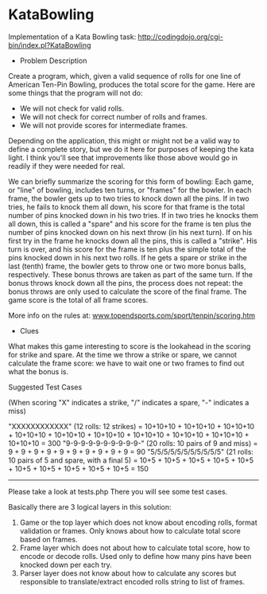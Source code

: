 # KataBowling

Implementation of a Kata Bowling task: http://codingdojo.org/cgi-bin/index.pl?KataBowling

* Problem Description 

 Create a program, which, given a valid sequence of rolls for one line of American Ten-Pin Bowling, produces the total score for the game. Here are some things that the program will not do: 
 - We will not check for valid rolls. 
 - We will not check for correct number of rolls and frames. 
 - We will not provide scores for intermediate frames. 

 Depending on the application, this might or might not be a valid way to define a complete story, but we do it here for purposes of keeping the kata light. I think you'll see that improvements like those above would go in readily if they were needed for real. 

 We can briefly summarize the scoring for this form of bowling: 
 Each game, or "line" of bowling, includes ten turns, or "frames" for the bowler. 
 In each frame, the bowler gets up to two tries to knock down all the pins. 
 If in two tries, he fails to knock them all down, his score for that frame is the total number of pins knocked down in his two tries. 
 If in two tries he knocks them all down, this is called a "spare" and his score for the frame is ten plus the number of pins knocked down on his next throw (in his next turn). 
 If on his first try in the frame he knocks down all the pins, this is called a "strike". His turn is over, and his score for the frame is ten plus the simple total of the pins knocked down in his next two rolls. 
 If he gets a spare or strike in the last (tenth) frame, the bowler gets to throw one or two more bonus balls, respectively. These bonus throws are taken as part of the same turn. If the bonus throws knock down all the pins, the process does not repeat: the bonus throws are only used to calculate the score of the final frame. 
 The game score is the total of all frame scores. 

 More info on the rules at: www.topendsports.com/sport/tenpin/scoring.htm 

 * Clues 

 What makes this game interesting to score is the lookahead in the scoring for strike and spare. At the time we throw a strike or spare, we cannot calculate the frame score: we have to wait one or two frames to find out what the bonus is. 

 Suggested Test Cases 

 (When scoring "X" indicates a strike, "/" indicates a spare, "-" indicates a miss) 

 "XXXXXXXXXXXX" (12 rolls: 12 strikes) = 10+10+10 + 10+10+10 + 10+10+10 + 10+10+10 + 10+10+10 + 10+10+10 + 10+10+10 + 10+10+10 + 10+10+10 + 10+10+10 = 300 
 "9-9-9-9-9-9-9-9-9-9-" (20 rolls: 10 pairs of 9 and miss) = 9 + 9 + 9 + 9 + 9 + 9 + 9 + 9 + 9 + 9 = 90 
 "5/5/5/5/5/5/5/5/5/5/5" (21 rolls: 10 pairs of 5 and spare, with a final 5) = 10+5 + 10+5 + 10+5 + 10+5 + 10+5 + 10+5 + 10+5 + 10+5 + 10+5 + 10+5 = 150

--------
Please take a look at tests.php
There you will see some test cases.

Basically there are 3 logical layers in this solution:
1. Game or the top layer which does not know about encoding rolls, format validation or frames. Only knows about how to calculate total score based on frames.
2. Frame layer which does not about how to calculate total score, how to encode or decode rolls. Used only to define how many pins have been knocked down per each try.
3. Parser layer does not know about how to calculate any scores but responsible to translate/extract encoded rolls string to list of frames.